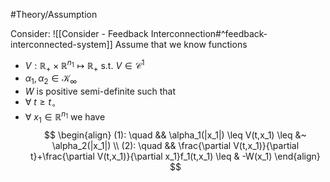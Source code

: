 #Theory/Assumption

Consider: ![[Consider - Feedback Interconnection#^feedback-interconnected-system]]
Assume that we know functions
- $V:\mathbb{R}_+\times\mathbb{R}^{n_1}\mapsto\mathbb{R}_+$ s.t. $V\in\mathcal{C}^1$
- $\alpha_1,\alpha_2 \in\mathcal{K}_\infty$
- $W$ is positive semi-definite
such that 
- $\forall~t\geq t_\circ$
- $\forall~x_1 \in \mathbb{R}^{n_1}$
we have
$$
\begin{align}
(1): \quad && \alpha_1(|x_1|) \leq V(t,x_1) \leq &~ \alpha_2(|x_1|) \\
(2): \quad && \frac{\partial V(t,x_1)}{\partial t}+\frac{\partial V(t,x_1)}{\partial x_1}f_1(t,x_1) \leq & -W(x_1)
\end{align}
$$
